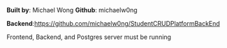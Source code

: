 **Built by**: Michael Wong **Github**: michaelw0ng

**Backend**:https://github.com/michaelw0ng/StudentCRUDPlatformBackEnd

Frontend, Backend, and Postgres server must be running
